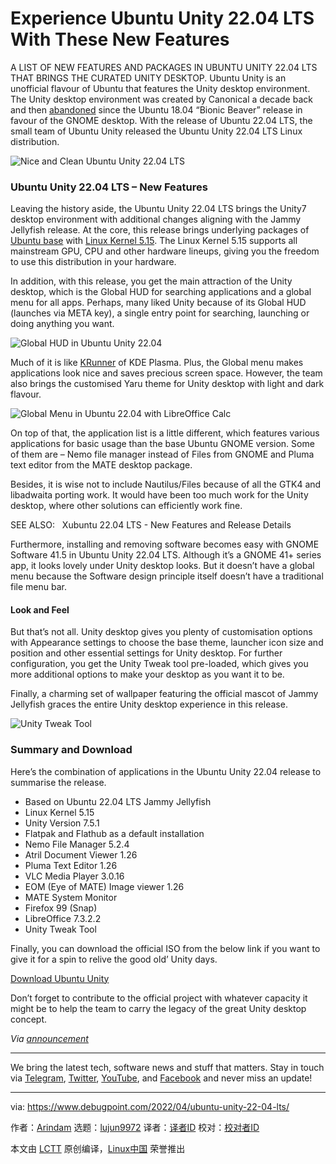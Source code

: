 [#]: subject: "Experience Ubuntu Unity 22.04 LTS With These New Features"
[#]: via: "https://www.debugpoint.com/2022/04/ubuntu-unity-22-04-lts/"
[#]: author: "Arindam https://www.debugpoint.com/author/admin1/"
[#]: collector: "lujun9972"
[#]: translator: " "
[#]: reviewer: " "
[#]: publisher: " "
[#]: url: " "

Experience Ubuntu Unity 22.04 LTS With These New Features
======
A LIST OF NEW FEATURES AND PACKAGES IN UBUNTU UNITY 22.04 LTS THAT
BRINGS THE CURATED UNITY DESKTOP.
Ubuntu Unity is an unofficial flavour of Ubuntu that features the Unity desktop environment. The Unity desktop environment was created by Canonical a decade back and then [abandoned][1] since the Ubuntu 18.04 “Bionic Beaver” release in favour of the GNOME desktop. With the release of Ubuntu 22.04 LTS, the small team of Ubuntu Unity released the Ubuntu Unity 22.04 LTS Linux distribution.

![Nice and Clean Ubuntu Unity 22.04 LTS][2]

### Ubuntu Unity 22.04 LTS – New Features

Leaving the history aside, the Ubuntu Unity 22.04 LTS brings the Unity7 desktop environment with additional changes aligning with the Jammy Jellyfish release. At the core, this release brings underlying packages of [Ubuntu base][3] with [Linux Kernel 5.15][4]. The Linux Kernel 5.15 supports all mainstream GPU, CPU and other hardware lineups, giving you the freedom to use this distribution in your hardware.

In addition, with this release, you get the main attraction of the Unity desktop, which is the Global HUD for searching applications and a global menu for all apps. Perhaps, many liked Unity because of its Global HUD (launches via META key), a single entry point for searching, launching or doing anything you want.

![Global HUD in Ubuntu Unity 22.04][5]

Much of it is like [KRunner][6] of KDE Plasma. Plus, the Global menu makes applications look nice and saves precious screen space. However, the team also brings the customised Yaru theme for Unity desktop with light and dark flavour.

![Global Menu in Ubuntu 22.04 with LibreOffice Calc][7]

On top of that, the application list is a little different, which features various applications for basic usage than the base Ubuntu GNOME version. Some of them are – Nemo file manager instead of Files from GNOME and Pluma text editor from the MATE desktop package.

Besides, it is wise not to include Nautilus/Files because of all the GTK4 and libadwaita porting work. It would have been too much work for the Unity desktop, where other solutions can efficiently work fine.

[][8]

SEE ALSO:   Xubuntu 22.04 LTS - New Features and Release Details

Furthermore, installing and removing software becomes easy with GNOME Software 41.5 in Ubuntu Unity 22.04 LTS. Although it’s a GNOME 41+ series app, it looks lovely under Unity desktop looks. But it doesn’t have a global menu because the Software design principle itself doesn’t have a traditional file menu bar.

#### Look and Feel

But that’s not all. Unity desktop gives you plenty of customisation options with Appearance settings to choose the base theme, launcher icon size and position and other essential settings for Unity desktop. For further configuration, you get the Unity Tweak tool pre-loaded, which gives you more additional options to make your desktop as you want it to be.

Finally, a charming set of wallpaper featuring the official mascot of Jammy Jellyfish graces the entire Unity desktop experience in this release.

![Unity Tweak Tool][9]

### Summary and Download

Here’s the combination of applications in the Ubuntu Unity 22.04 release to summarise the release.

  * Based on Ubuntu 22.04 LTS Jammy Jellyfish
  * Linux Kernel 5.15
  * Unity Version 7.5.1
  * Flatpak and Flathub as a default installation
  * Nemo File Manager 5.2.4
  * Atril Document Viewer 1.26
  * Pluma Text Editor 1.26
  * VLC Media Player 3.0.16
  * EOM (Eye of MATE) Image viewer 1.26
  * MATE System Monitor
  * Firefox 99 (Snap)
  * LibreOffice 7.3.2.2
  * Unity Tweak Tool



Finally, you can download the official ISO from the below link if you want to give it for a spin to relive the good old’ Unity days.

[Download Ubuntu Unity][10]

Don’t forget to contribute to the official project with whatever capacity it might be to help the team to carry the legacy of the great Unity desktop concept.

_Via [announcement][11]_

* * *

We bring the latest tech, software news and stuff that matters. Stay in touch via [Telegram][12], [Twitter][13], [YouTube][14], and [Facebook][15] and never miss an update!

--------------------------------------------------------------------------------

via: https://www.debugpoint.com/2022/04/ubuntu-unity-22-04-lts/

作者：[Arindam][a]
选题：[lujun9972][b]
译者：[译者ID](https://github.com/译者ID)
校对：[校对者ID](https://github.com/校对者ID)

本文由 [LCTT](https://github.com/LCTT/TranslateProject) 原创编译，[Linux中国](https://linux.cn/) 荣誉推出

[a]: https://www.debugpoint.com/author/admin1/
[b]: https://github.com/lujun9972
[1]: https://ubuntu.com/blog/growing-ubuntu-for-cloud-and-iot-rather-than-phone-and-convergence
[2]: https://www.debugpoint.com/wp-content/uploads/2022/04/Nice-and-Clean-Ubuntu-Unity-22.04-LTS-1024x576.jpg
[3]: https://www.debugpoint.com/2022/01/ubuntu-22-04-lts/
[4]: https://www.debugpoint.com/2021/11/linux-kernel-5-15/
[5]: https://www.debugpoint.com/wp-content/uploads/2022/04/Global-HUD-in-Ubuntu-Unity-22.04-1024x574.jpg
[6]: https://www.debugpoint.com/2021/12/kde-plasma-hidden-feature/
[7]: https://www.debugpoint.com/wp-content/uploads/2022/04/Global-Menu-in-Ubuntu-22.04-with-LibreOffice-Calc-1024x574.jpg
[8]: https://www.debugpoint.com/2022/04/xubuntu-22-04-lts/
[9]: https://www.debugpoint.com/wp-content/uploads/2022/04/Unity-Tweak-Tool.jpg
[10]: https://ubuntuunity.org/download/
[11]: https://ubuntuunity.org/blog/ubuntu-unity-22.04/
[12]: https://t.me/debugpoint
[13]: https://twitter.com/DebugPoint
[14]: https://www.youtube.com/c/debugpoint?sub_confirmation=1
[15]: https://facebook.com/DebugPoint

